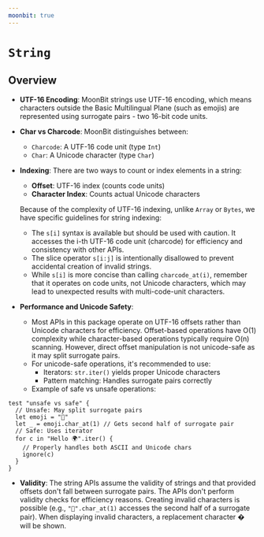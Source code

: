 ```yaml
---
moonbit: true
---
```


# `String`

## Overview

* **UTF-16 Encoding**: MoonBit strings use UTF-16 encoding, which means
  characters outside the Basic Multilingual Plane (such as emojis) are
  represented using surrogate pairs - two 16-bit code units.

* **Char vs Charcode**: MoonBit distinguishes between:
  - `Charcode`: A UTF-16 code unit (type `Int`)
  - `Char`: A Unicode character (type `Char`)

* **Indexing**: There are two ways to count or index elements in a string:
  - **Offset**: UTF-16 index (counts code units)
  - **Character Index**: Counts actual Unicode characters

  Because of the complexity of UTF-16 indexing, unlike `Array` or `Bytes`, we
  have specific guidelines for string indexing:
  - The `s[i]` syntax is available but should be used with caution. It accesses
    the i-th UTF-16 code unit (charcode) for efficiency and consistency with
    other APIs.
  - The slice operator `s[i:j]` is intentionally disallowed to prevent
    accidental creation of invalid strings.
  - While `s[i]` is more concise than calling `charcode_at(i)`, remember that it
    operates on code units, not Unicode characters, which may lead to unexpected
    results with multi-code-unit characters.

* **Performance and Unicode Safety**: 
  - Most APIs in this package operate on UTF-16 offsets rather than Unicode
    characters for efficiency. Offset-based operations have O(1) complexity
    while character-based operations typically require O(n) scanning. However,
    direct offset manipulation is not unicode-safe as it may split surrogate
    pairs.
  - For unicode-safe operations, it's recommended to use:
    - Iterators: `str.iter()` yields proper Unicode characters
    - Pattern matching: Handles surrogate pairs correctly
  - Example of safe vs unsafe operations:
```moonbit
test "unsafe vs safe" {
  // Unsafe: May split surrogate pairs
  let emoji = "🎉"
  let _ = emoji.char_at(1) // Gets second half of surrogate pair
  // Safe: Uses iterator
  for c in "Hello 🌍".iter() {
    // Properly handles both ASCII and Unicode chars
    ignore(c)
  }
}
```

* **Validity**: The string APIs assume the validity of strings and that provided
  offsets don't fall between surrogate pairs. The APIs don't perform validity
  checks for efficiency reasons. Creating invalid characters is possible (e.g.,
  `"🍎".char_at(1)` accesses the second half of a surrogate pair). When
  displaying invalid characters, a replacement character � will be shown.


